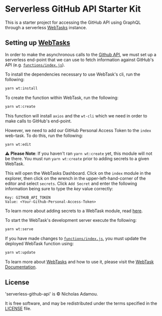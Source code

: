 # Serverless GitHub API Starter Kit

This is a starter project for accessing the GitHub API using GraphQL through a serverless [WebTasks](https://webtask.io) instance.

## Setting up [WebTasks](https://webtask.io)

In order to make the asynchronous calls to the [Github API](https://developer.github.com/v4/), we must set up a serverless end-point that we can use to fetch information against GitHub's API (e.g. [`functions/index.js`](functions/index.js)).

To install the dependencies necessary to use WebTask's cli, run the following:

```bash
yarn wt:install
```

To create the function within WebTask, run the following:

```bash
yarn wt:create
```

This function will install `axios` and the `wt-cli` which we need in order to make calls to GitHub's end-point.

However, we need to add our GitHub Personal Access Token to the `index` web-task. To do this, run the following:

```bash
yarn wt:edit
```

⚠️ **Please Note**: If you haven't ran `yarn wt:create` yet, this module will not be there. You must run `yarn wt:create` prior to adding secrets to a given WebTask.

This will open the WebTasks Dashboard. Click on the `index` module in the explorer, then click on the wrench in the upper-left-hand-corner of the editor and select `secrets`. Click `Add Secret` and enter the following information being sure to type the _key_ value correctly:

```text
Key: GITHUB_API_TOKEN
Value: <Your-Github-Personal-Access-Token>
```

To learn more about adding secrets to a WebTask module, read [here](https://webtask.io/docs/editor/secrets).

To start the WebTask's development server execute the following:

```bash
yarn wt:serve
```

If you have made changes to [`functions/index.js`](functions/index.js), you must update the deployed WebTask function using:

```bash
yarn wt:update
```

To learn more about [WebTasks](https://webtask.io/) and how to use it, please visit the [WebTask Documentation](https://webtask.io/docs/101).

## License

'serverless-github-api' is © Nicholas Adamou.

It is free software, and may be redistributed under the terms specified in the [LICENSE] file.

[LICENSE]: LICENSE
